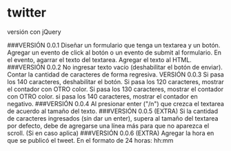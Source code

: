 # twitter
versión con jQuery

###VERSIÓN 0.0.1
Diseñar un formulario que tenga un textarea y un botón.
Agregar un evento de click al botón o un evento de submit al formulario.
En el evento, agarrar el texto del textarea.
Agregar el texto al HTML.
###VERSIÓN 0.0.2
No ingresar texto vacío (deshabilitar el botón de enviar).
Contar la cantidad de caracteres de forma regresiva.
VERSIÓN 0.0.3
Si pasa los 140 caracteres, deshabilitar el botón.
Si pasa los 120 caracteres, mostrar el contador con OTRO color.
Si pasa los 130 caracteres, mostrar el contador con OTRO color.
si pasa los 140 caracteres, mostrar el contador en negativo.
###VERSIÓN 0.0.4
Al presionar enter ("/n") que crezca el textarea de acuerdo al tamaño del texto.
###VERSIÓN 0.0.5 (EXTRA)
Si la cantidad de caracteres ingresados (sin dar un enter), supera al tamaño del textarea por defecto, debe de agregarse una línea más para que no aparezca el scroll. (Si en caso aplica)
###VERSIÓN 0.0.6 (EXTRA)
Agregar la hora en que se publicó el tweet. En el formato de 24 horas: hh:mm